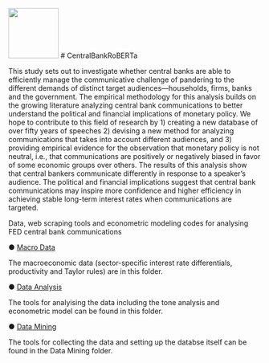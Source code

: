 <img src="https://i.postimg.cc/k5Gc8dVr/Central-Bank-Ro-BERTa-logos-black.png" width="100" height="100"> # CentralBankRoBERTa

This study sets out to investigate whether central banks are able to efficiently manage the communicative challenge of pandering to the different demands of distinct target audiences—households, firms, banks and the government. The empirical methodology for this analysis builds on the growing literature analyzing central bank communications to better understand the political and financial implications of monetary policy. We hope to contribute to this field of research by 1) creating a new database of over fifty years of speeches 2) devising a new method for analyzing communications that takes into account different audiences, and 3) providing empirical evidence for the observation that monetary policy is not neutral, i.e., that communications are positively or negatively biased in favor of some economic groups over others. The results of this analysis show that central bankers communicate differently in response to a speaker’s audience. The political and financial implications suggest that central bank communications may inspire more confidence and higher efficiency in achieving stable long-term interest rates when communications are targeted.

Data, web scraping tools and econometric modeling codes for analysing FED central bank communications

● [Macro Data](https://github.com/Moritz-Pfeifer/FED-Communications-Project/tree/main/Macro_data_1965-2020) 

The macroeconomic data (sector-specific interest rate differentials, productivity and Taylor rules) are in this folder.

● [Data Analysis](https://github.com/Moritz-Pfeifer/FED-Communications-Project/tree/main/Data_analysis)

The tools for analyising the data including the tone analysis and econometric model can be found in this folder. 

● [Data Mining](https://github.com/Moritz-Pfeifer/FED-Communications-Project/tree/main/Data_mining)

The tools for collecting the data and setting up the databse itself can be found in the Data Mining folder.
